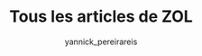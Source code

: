 ---
layout: post-index
title: Tous les articles de ZOL
author: yannick_pereirareis
excerpt: "Liste de tous les articles techniques de ZOL"
---